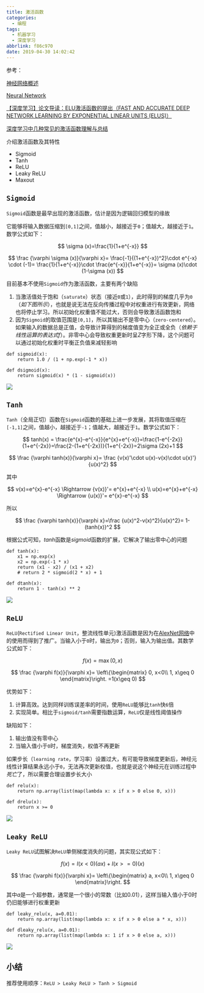 ```yaml
---
title: 激活函数
categories:
  - 编程
tags:
  - 机器学习
  - 深度学习
abbrlink: f86c970
date: 2019-04-30 14:02:42
---
```


参考：

[神经网络概述](https://www.zhujian.tech/posts/7ca31f7.html#more)

[Neural Network](http://simtalk.cn/2016/09/08/Neural-Network/)

[【深度学习】论文导读：ELU激活函数的提出（FAST AND ACCURATE DEEP NETWORK LEARNING BY EXPONENTIAL LINEAR UNITS (ELUS)）](https://blog.csdn.net/mao_xiao_feng/article/details/53242235)

[深度学习中几种常见的激活函数理解与总结](https://www.cnblogs.com/XDU-Lakers/p/10557496.html)

介绍激活函数及其特性

* Sigmoid
* Tanh
* ReLU
* Leaky ReLU
* Maxout

## `Sigmoid`

`Sigmoid`函数是最早出现的激活函数，估计是因为逻辑回归模型的缘故

它能够将输入数据压缩到`[0,1]`之间，值越小，越接近于`0`；值越大，越接近于`1`。数学公式如下：

$$
\sigma (x)=\frac{1}{1+e^{-x}}
$$

$$
\frac {\varphi  \sigma (x)}{\varphi x}=
\frac{-1}{(1+e^{-x})^2}\cdot e^{-x} \cdot (-1)=
\frac{1}{1+e^{-x}}\cdot \frac{e^{-x}}{1+e^{-x}}= 
\sigma (x)\cdot (1-\sigma (x))
$$

目前基本不使用`Sigmoid`作为激活函数，主要有两个缺陷

1. 当激活值处于饱和（`saturate`）状态（接近`0`或`1`），此时得到的梯度几乎为`0`（*如下图所示*），也就是说无法在反向传播过程中对权重进行有效更新，网络也将停止学习。所以初始化权重值不能过大，否则会导致激活函数饱和
2. 因为`Sigmoid`的取值范围是`[0,1]`，所以其输出不是零中心（`zero-centered`）。如果输入的数据总是正值，会导致计算得到的梯度值变为全正或全负（*依赖于线性运算的表达式$f$*）。非零中心会导致权重更新时呈$Z$字形下降，这个问题可以通过初始化权重时平衡正负值来减轻影响

```
def sigmoid(x):
    return 1.0 / (1 + np.exp(-1 * x))

def dsigmoid(x):
    return sigmoid(x) * (1 - sigmoid(x))
```

![](/imgs/激活函数/sigmoid.png)

## `Tanh`

`Tanh`（全局正切）函数在`Sigmoid`函数的基础上进一步发展，其将取值压缩在`[-1,1]`之间，值越小，越接近于`-1`；值越大，越接近于`1`。数学公式如下：

$$
tanh(x) = \frac{e^{x}-e^{-x}}{e^{x}+e^{-x}}=\frac{1-e^{-2x}}{1+e^{-2x}}=\frac{2-(1+e^{-2x})}{1+e^{-2x}}=2\sigma (2x)+1
$$

$$
\frac {\varphi  tanh(x)}{\varphi x}=
\frac {v(x)'\cdot u(x)-v(x)\cdot u(x)'}{u(x)^2}
$$

其中

$$
v(x)=e^{x}-e^{-x}
\Rightarrow {v(x)}'= e^{x}+e^{-x} \\
u(x)=e^{x}+e^{-x}
\Rightarrow {u(x)}'= e^{x}-e^{-x}
$$

所以

$$
\frac {\varphi  tanh(x)}{\varphi x}=\frac {u(x)^2-v(x)^2}{u(x)^2}=
1-(tanh(x))^2
$$

根据公式可知，$tanh$函数是$sigmoid$函数的扩展，它解决了输出零中心的问题

```
def tanh(x):
    x1 = np.exp(x)
    x2 = np.exp(-1 * x)
    return (x1 - x2) / (x1 + x2)
    # return 2 * sigmoid(2 * x) + 1

def dtanh(x):
    return 1 - tanh(x) ** 2
```

![](/imgs/激活函数/tanh.png)

## `ReLU`

`ReLU`(`Rectified Linear Unit`，整流线性单元)激活函数是因为在[AlexNet网络](http://xueshu.baidu.com/usercenter/paper/show?paperid=bfdf67dfdf8cea0c47038f63e91b9df1&site=xueshu_se)中的使用而得到了推广。当输入小于`0`时，输出为`0`；否则，输入为输出值。其数学公式如下：

$$
f(x)=\max (0,x)
$$

$$
\frac {\varphi  f(x)}{\varphi x}=
\left\{\begin{matrix}
0, x<0\\ 
1, x\geq 0
\end{matrix}\right.
=1(x\geq 0)
$$

优势如下：

1. 计算高效。达到同样训练误差率的时间，使用`ReLU`能够比`tanh`快`6`倍
2. 实现简单。相比于`sigmoid/tanh`需要指数运算，`ReLU`仅是线性阈值操作

缺陷如下：

1. 输出值没有零中心
2. 当输入值小于`0`时，梯度消失，权值不再更新

如果步长（`learning rate`，学习率）设置过大，有可能导致梯度更新后，神经元线性计算结果永远小于`0`，无法再次更新权值，也就是说这个神经元在训练过程中*死亡*了，所以需要合理设置步长大小

```
def relu(x):
    return np.array(list(map(lambda x: x if x > 0 else 0, x)))

def drelu(x):
    return x >= 0
```

![](/imgs/激活函数/relu.png)

## `Leaky ReLU`

`Leaky ReLU`试图解决`ReLU`单侧梯度消失的问题，其实现公式如下：

$$
f(x)=I (x<0)(ax)+I (x>=0)(x)
$$

$$
\frac {\varphi  f(x)}{\varphi x}=
\left\{\begin{matrix}
a, x<0\\ 
1, x\geq 0
\end{matrix}\right.
$$

其中$a$是一个超参数，通常是一个很小的常数（比如$0.01$），这样当输入值小于$0$时仍旧能够进行权重更新

```
def leaky_relu(x, a=0.01):
    return np.array(list(map(lambda x: x if x > 0 else a * x, x)))

def dleaky_relu(x, a=0.01):
    return np.array(list(map(lambda x: 1 if x > 0 else a, x)))
```

![](/imgs/激活函数/leaky_relu.png)

## 小结

推荐使用顺序：`ReLU > Leaky ReLU > Tanh > Sigmoid`